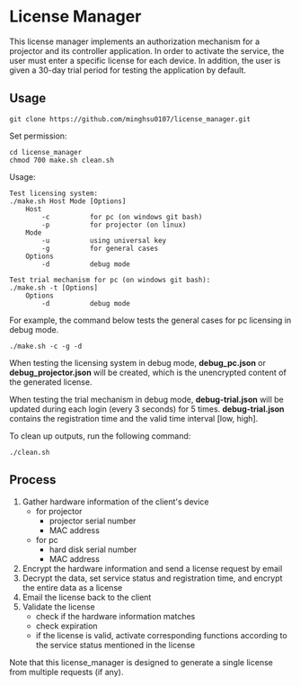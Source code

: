 # License Manager

This license manager implements an authorization mechanism for a projector and its controller application. In order to activate the service, the user must enter a specific license for each device. In addition, the user is given a 30-day trial period for testing the application by default.

## Usage ##

```shell=
git clone https://github.com/minghsu0107/license_manager.git
```

Set permission:

```shell=
cd license_manager
chmod 700 make.sh clean.sh
```

Usage:

```shell=
Test licensing system:
./make.sh Host Mode [Options]
	Host
	    -c          for pc (on windows git bash)
	    -p          for projector (on linux)
	Mode
	    -u          using universal key
	    -g          for general cases
	Options
	    -d          debug mode

Test trial mechanism for pc (on windows git bash):
./make.sh -t [Options]
	Options
	    -d          debug mode
```

For example, the command below tests the general cases for pc licensing in debug mode.

```shell=
./make.sh -c -g -d
```
When testing the licensing system in debug mode, **debug_pc.json** or **debug_projector.json** will be created, which is the unencrypted content of the generated license.

When testing the trial mechanism in debug mode, **debug-trial.json** will be updated during each login (every 3 seconds) for 5 times. **debug-trial.json** contains the registration time and the valid time interval [low, high].

To clean up outputs, run the following command:

```shell=
./clean.sh
```

## Process ##

1. Gather hardware information of the client's device
    - for projector
        - projector serial number
        - MAC address
    - for pc
        - hard disk serial number
        - MAC address
2. Encrypt the hardware information and send a license request by email
3. Decrypt the data, set service status and registration time, and encrypt the entire data as a license
4. Email the license back to the client
5. Validate the license
    - check if the hardware information matches
    - check expiration
    - if the license is valid, activate corresponding functions according to the service status mentioned in the license

Note that this license_manager is designed to generate a single license from multiple requests (if any).
